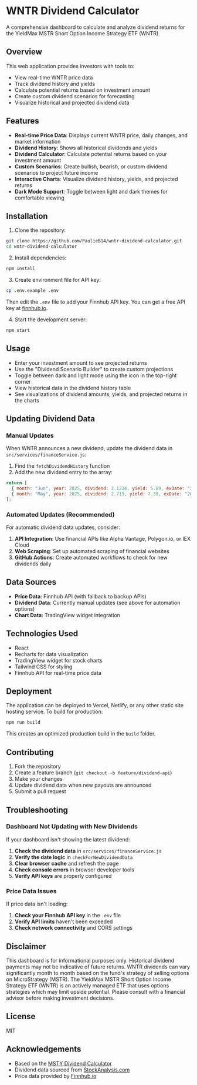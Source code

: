 # WNTR Dividend Calculator

A comprehensive dashboard to calculate and analyze dividend returns for the YieldMax MSTR Short Option Income Strategy ETF (WNTR).

## Overview

This web application provides investors with tools to:

- View real-time WNTR price data
- Track dividend history and yields
- Calculate potential returns based on investment amount
- Create custom dividend scenarios for forecasting
- Visualize historical and projected dividend data

## Features

- **Real-time Price Data**: Displays current WNTR price, daily changes, and market information
- **Dividend History**: Shows all historical dividends and yields
- **Dividend Calculator**: Calculate potential returns based on your investment amount
- **Custom Scenarios**: Create bullish, bearish, or custom dividend scenarios to project future income
- **Interactive Charts**: Visualize dividend history, yields, and projected returns
- **Dark Mode Support**: Toggle between light and dark themes for comfortable viewing

## Installation

1. Clone the repository:
```bash
git clone https://github.com/PaulieB14/wntr-dividend-calculator.git
cd wntr-dividend-calculator
```

2. Install dependencies:
```bash
npm install
```

3. Create environment file for API key:
```bash
cp .env.example .env
```
Then edit the `.env` file to add your Finnhub API key. You can get a free API key at [finnhub.io](https://finnhub.io/).

4. Start the development server:
```bash
npm start
```

## Usage

- Enter your investment amount to see projected returns
- Use the "Dividend Scenario Builder" to create custom projections
- Toggle between dark and light mode using the icon in the top-right corner
- View historical data in the dividend history table
- See visualizations of dividend amounts, yields, and projected returns in the charts

## Updating Dividend Data

### Manual Updates
When WNTR announces a new dividend, update the dividend data in `src/services/financeService.js`:

1. Find the `fetchDividendHistory` function
2. Add the new dividend entry to the array:
```javascript
return [
  { month: "Jun", year: 2025, dividend: 2.1234, yield: 5.89, exDate: "2025-06-06" }, // New dividend
  { month: "May", year: 2025, dividend: 2.719, yield: 7.39, exDate: "2025-05-08" }  // Previous dividends
];
```

### Automated Updates (Recommended)
For automatic dividend data updates, consider:

1. **API Integration**: Use financial APIs like Alpha Vantage, Polygon.io, or IEX Cloud
2. **Web Scraping**: Set up automated scraping of financial websites
3. **GitHub Actions**: Create automated workflows to check for new dividends daily

## Data Sources

- **Price Data**: Finnhub API (with fallback to backup APIs)
- **Dividend Data**: Currently manual updates (see above for automation options)
- **Chart Data**: TradingView widget integration

## Technologies Used

- React
- Recharts for data visualization
- TradingView widget for stock charts
- Tailwind CSS for styling
- Finnhub API for real-time price data

## Deployment

The application can be deployed to Vercel, Netlify, or any other static site hosting service. To build for production:

```bash
npm run build
```

This creates an optimized production build in the `build` folder.

## Contributing

1. Fork the repository
2. Create a feature branch (`git checkout -b feature/dividend-api`)
3. Make your changes
4. Update dividend data when new payouts are announced
5. Submit a pull request

## Troubleshooting

### Dashboard Not Updating with New Dividends

If your dashboard isn't showing the latest dividend:

1. **Check the dividend data** in `src/services/financeService.js`
2. **Verify the date logic** in `checkForNewDividendData`
3. **Clear browser cache** and refresh the page
4. **Check console errors** in browser developer tools
5. **Verify API keys** are properly configured

### Price Data Issues

If price data isn't loading:

1. **Check your Finnhub API key** in the `.env` file
2. **Verify API limits** haven't been exceeded
3. **Check network connectivity** and CORS settings

## Disclaimer

This dashboard is for informational purposes only. Historical dividend payments may not be indicative of future returns. WNTR dividends can vary significantly month to month based on the fund's strategy of selling options on MicroStrategy (MSTR). The YieldMax MSTR Short Option Income Strategy ETF (WNTR) is an actively managed ETF that uses options strategies which may limit upside potential. Please consult with a financial advisor before making investment decisions.

## License

MIT

## Acknowledgements

- Based on the [MSTY Dividend Calculator](https://github.com/PaulieB14/msty-dividend-calculator)
- Dividend data sourced from [StockAnalysis.com](https://stockanalysis.com/etf/wntr/dividend/)
- Price data provided by [Finnhub.io](https://finnhub.io/)